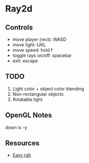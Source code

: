 Ray2d
=====

Controls
--------

* move player (rect): WASD
* move light: IJKL
* move speed: hold f
* toggle rays on/off: spacebar
* exit: escape


TODO
----
1. Light color + object color blending
2. Non-rectangular objects
3. Rotatable light


OpenGL Notes
------------
down is -y

Resources
---------
* [Easy rgb](http://www.easyrgb.com/index.php?X=CALC#Result)